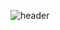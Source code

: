 ![header](https://capsule-render.vercel.app/api?type=waving&color=timeGradient&height=300&section=header&text=capsule%20render&fontSize=90)

